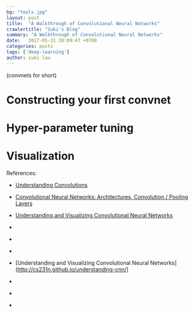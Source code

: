 ```yaml
---
bg: "tools.jpg"
layout: post
title:  "A Walkthrough of Convolutional Neural Networks"
crawlertitle: "Suki's Blog"
summary: "A Walkthrough of Convolutional Neural Networks"
date:   2017-05-31 20:09:47 +0700
categories: posts
tags: ['deep-learning']
author: suki lau
---
```

(convnets for short)

# Constructing your first convnet

# Hyper-parameter tuning

# Visualization



References:
* [Understanding Convolutions](http://colah.github.io/posts/2014-07-Understanding-Convolutions/)
* [Convolutional Neural Networks: Architectures, Convolution / Pooling Layers](http://cs231n.github.io/convolutional-networks/)
* [Understanding and Visualizing Convolutional Neural Networks](http://cs231n.github.io/understanding-cnn/)


* [](http://rishy.github.io/ml/2017/01/05/how-to-train-your-dnn/)
* [](http://xrds.acm.org/blog/2016/06/convolutional-neural-networks-cnns-illustrated-explanation/)
* [](https://ml4a.github.io/ml4a/convnets/)
* [Understanding and Visualizing Convolutional Neural Networks](http://cs231n.github.io/understanding-cnn/]
* [](https://medium.com/rants-on-machine-learning/smarter-parameter-sweeps-or-why-grid-search-is-plain-stupid-c17d97a0e881)
* [](https://ml4a.github.io/ml4a/convnets/)
* [](https://ml4a.github.io/ml4a/looking_inside_neural_nets/)
